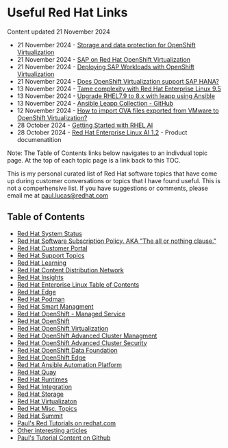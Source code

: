 # Useful Red Hat Links
Content updated 21 November 2024

- 21 November 2024 - [Storage and data protection for OpenShift Virtualization](https://developers.redhat.com/articles/2024/10/10/storage-data-protection-openshift-virtualization?source=sso)
- 21 November 2024 - [SAP on Red Hat OpenShift Virtualization](https://www.redhat.com/en/blog/sap-red-hat-openshift-virtualization)
- 21 November 2024 - [Deploying SAP Workloads with OpenShift Virtualization](https://access.redhat.com/articles/7048369)
- 21 November 2024 - [Does OpenShift Virtualization support SAP HANA?](https://access.redhat.com/solutions/6996642)
- 13 November 2024 - [Tame complexity with Red Hat Enterprise Linux 9.5](https://www.redhat.com/en/blog/red-hat-enterprise-linux-95-release)
- 13 November 2024 - [Upgrade RHEL7.9 to 8.x with leapp using Ansible](https://access.redhat.com/discussions/6921941)
- 13 November 2024 - [Ansible Leapp Collection - GitHub](https://github.com/redhat-cop/infra.leapp)
- 12 November 2024 - [How to import OVA files exported from VMware to OpenShift Virtualization?](https://access.redhat.com/solutions/7016396)
- 28 October 2024 - [Getting Started with RHEL AI](https://developers.redhat.com/products/rhel-ai/getting-started)
- 28 October 2024 - [Red Hat Enterprise Linux AI 1.2](https://docs.redhat.com/en/documentation/red_hat_enterprise_linux_ai/1.2) - Product documenatition

Note: The Table of Contents links below navigates to an indivdual topic page.  At the top of each topic page is a link back to this TOC.

This is my personal curated list of Red Hat software topics that have come up during customer conversations or topics that I have found useful.  This is not a comperhensive list.  If you have suggestions or comments, please email me at paul.lucas@redhat.com


## Table of Contents
- [Red Hat System Status](https://status.redhat.com/)
- [Red Hat Software Subscription Policy.  AKA "The all or nothing clause."](https://github.com/pslucas0212/Red-Hat-Software-Subscription-Policy)
- [Red Hat Customer Portal](https://github.com/pslucas0212/Customer-Portal-Useful-Links)
- [Red Hat Support Topics](https://github.com/pslucas0212/RedHatSupport-Useful-Links/blob/main/README.md)
- [Red Hat Learning](https://github.com/pslucas0212/RedHatLearning-Useful-Links/blob/main/README.md) 
- [Red Hat Content Distribution Network](https://github.com/pslucas0212/RedHatCDN-Useful-Links/blob/main/README.md)
- [Red Hat Insights](https://github.com/pslucas0212/Red-Hat-Insights-Useful-Links) 
- [Red Hat Enterprise Linux Table of Contents](https://github.com/pslucas0212/Red-Hat-Enterprise-Linux-Table-of-Contents/)
- [Red Hat Edge](https://github.com/pslucas0212/Red-Hat-Edge/tree/main)
- [Red Hat Podman](https://github.com/pslucas0212/RedHatPodman-Useful-Links)
- [Red Hat Smart Managment](https://github.com/pslucas0212/SmartManagement-Useful-Links/blob/main/README.md) 
- [Red Hat OpenShift - Managed Service](https://github.com/pslucas0212/OCP-ManagedService-UsefulLink)
- [Red Hat OpenShift](https://github.com/pslucas0212/OCP-Useful-Links/blob/main/README.md)
- [Red Hat OpenShift Virtualization](https://github.com/pslucas0212/OCP-Virt)
- [Red Hat OpenShift Advanced Cluster Managment](https://github.com/pslucas0212/OCP-ACM-UsefulLink)
- [Red Hat OpenShift Advanced Cluster Security](https://github.com/pslucas0212/OCP-ACS-UsefulLink)
- [Red Hat OpenShift Data Foundation](https://github.com/pslucas0212/Openshift-Data-Foundation-Useful-Links)
- [Red Hat OpenShift Edge](https://github.com/pslucas0212/OCP-Useful-Links/blob/main/README.md#red-hat-openshift-edge)
- [Red Hat Ansible Automation Platform](https://github.com/pslucas0212/AAP-Useful-Links/blob/main/README.md)
- [Red Hat Quay](https://github.com/pslucas0212/Quay-Useful-Links/tree/main)
- [Red Hat Runtimes](https://github.com/pslucas0212/RedHatRuntimes-Useful-Links/blob/main/README.md)
- [Red Hat Integration](https://github.com/pslucas0212/RedHatIntegration-Useful-Links/)
- [Red Hat Storage](https://github.com/pslucas0212/RedHatStorage-Useful-Links/blob/main/README.md)
- [Red Hat Virtualizaton](https://github.com/pslucas0212/RedHatVirtualization-Useful-Links/blob/main/README.md)
- [Red Hat Misc. Topics](https://github.com/pslucas0212/RedHatMiscTopics-Useful-Links/blob/main/README.md)
- [Red Hat Summit](https://github.com/pslucas0212/Red-Hat-Summit/)
- [Paul's Red Tutorials on redhat.com](https://github.com/pslucas0212/Paul-Red-Hat-Tutorials)
- [Other interesting articles]()
- [Paul's Tutorial Content on Github](https://github.com/pslucas0212/PaulsTutorials/tree/main)

